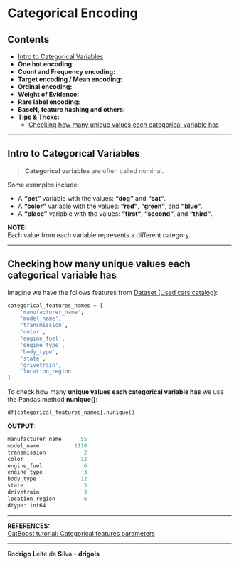 # Categorical Encoding

## Contents

 - [Intro to Categorical Variables](#main-intro)
 - **One hot encoding:**
 - **Count and Frequency encoding:**
 - **Target encoding / Mean encoding:**
 - **Ordinal encoding:**
 - **Weight of Evidence:**
 - **Rare label encoding:**
 - **BaseN, feature hashing and others:**
 - **Tips & Tricks:**
   - [Checking how many unique values each categorical variable has](#check-unique)

---

<div id="main-intro"></div>

##  Intro to Categorical Variables

> **Categorical variables** are often called nominal.

Some examples include:

 - A **“pet”** variable with the values: **“dog”** and **“cat“**.
 - A **“color”** variable with the values: **“red“**, **“green“**, and **“blue“**.
 - A **“place”** variable with the values: **“first“**, **“second“**, and **“third“**.

**NOTE:**  
Each value from each variable represents a different category.

---

<div id="check-unique"></div>

## Checking how many unique values each categorical variable has

Imagine we have the follows features from [Dataset (Used cars catalog)](https://www.kaggle.com/datasets/lepchenkov/usedcarscatalog):

```python
categorical_features_names = [
    'manufacturer_name',
    'model_name',
    'transmission',
    'color',
    'engine_fuel',
    'engine_type',
    'body_type',
    'state',
    'drivetrain',
    'location_region'
]
```

To check how many **unique values each categorical variable has** we use the Pandas method **nunique()**:

```python
df[categorical_features_names].nunique()
```

**OUTPUT:**  
```python
manufacturer_name      55
model_name           1118
transmission            2
color                  12
engine_fuel             6
engine_type             3
body_type              12
state                   3
drivetrain              3
location_region         6
dtype: int64
```

---

**REFERENCES:**  
[CatBoost tutorial: Categorical features parameters](https://github.com/catboost/catboost/blob/master/catboost/tutorials/categorical_features/categorical_features_parameters.ipynb)

---

Ro**drigo** **L**eite da **S**ilva - **drigols**
